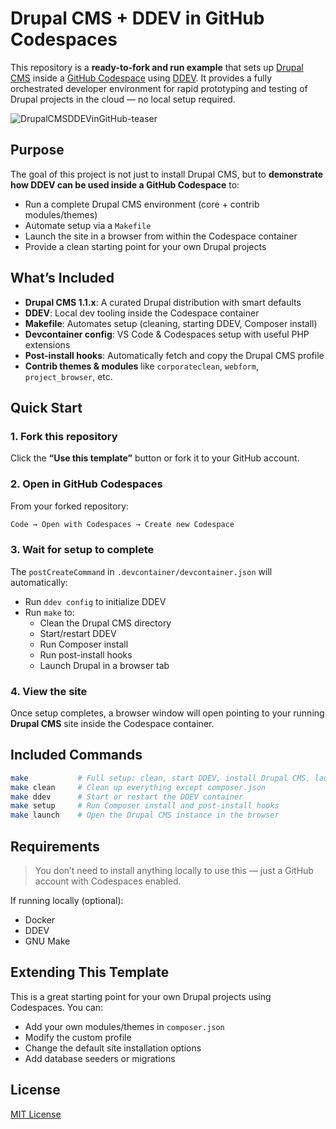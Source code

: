 # Drupal CMS + DDEV in GitHub Codespaces

This repository is a **ready-to-fork and run example** that sets up [Drupal CMS](https://www.drupal.org/project/cms) inside a [GitHub Codespace](https://github.com/features/codespaces) using [DDEV](https://ddev.com/). It provides a fully orchestrated developer environment for rapid prototyping and testing of Drupal projects in the cloud — no local setup required.

![DrupalCMSDDEVinGitHub-teaser](https://github.com/user-attachments/assets/89d598fa-dfd3-4316-aa61-3340db01b712)


## Purpose

The goal of this project is not just to install Drupal CMS, but to **demonstrate how DDEV can be used inside a GitHub Codespace** to:

- Run a complete Drupal CMS environment (core + contrib modules/themes)
- Automate setup via a `Makefile`
- Launch the site in a browser from within the Codespace container
- Provide a clean starting point for your own Drupal projects

## What’s Included

- **Drupal CMS 1.1.x**: A curated Drupal distribution with smart defaults
- **DDEV**: Local dev tooling inside the Codespace container
- **Makefile**: Automates setup (cleaning, starting DDEV, Composer install)
- **Devcontainer config**: VS Code & Codespaces setup with useful PHP extensions
- **Post-install hooks**: Automatically fetch and copy the Drupal CMS profile
- **Contrib themes & modules** like `corporateclean`, `webform`, `project_browser`, etc.

## Quick Start

### 1. Fork this repository

Click the **“Use this template”** button or fork it to your GitHub account.

### 2. Open in GitHub Codespaces

From your forked repository:

```bash
Code → Open with Codespaces → Create new Codespace
```

### 3. Wait for setup to complete

The `postCreateCommand` in `.devcontainer/devcontainer.json` will automatically:

- Run `ddev config` to initialize DDEV
- Run `make` to:
  - Clean the Drupal CMS directory
  - Start/restart DDEV
  - Run Composer install
  - Run post-install hooks
  - Launch Drupal in a browser tab

### 4. View the site

Once setup completes, a browser window will open pointing to your running **Drupal CMS** site inside the Codespace container.

## Included Commands

```bash
make           # Full setup: clean, start DDEV, install Drupal CMS, launch browser
make clean     # Clean up everything except composer.json
make ddev      # Start or restart the DDEV container
make setup     # Run Composer install and post-install hooks
make launch    # Open the Drupal CMS instance in the browser
```

## Requirements

> You don’t need to install anything locally to use this — just a GitHub account with Codespaces enabled.

If running locally (optional):
- Docker
- DDEV
- GNU Make

## Extending This Template

This is a great starting point for your own Drupal projects using Codespaces. You can:

- Add your own modules/themes in `composer.json`
- Modify the custom profile
- Change the default site installation options
- Add database seeders or migrations

## License

[MIT License](LICENSE)
